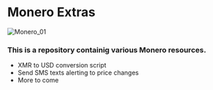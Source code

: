 # Monero Extras
![Monero_01](https://user-images.githubusercontent.com/46334926/163393880-43fdf526-20b2-4261-b846-aac3fd09e63d.jpg)

### This is a repository containig various Monero resources. 
- XMR to USD conversion script 
- Send SMS texts alerting to price changes
- More to come



